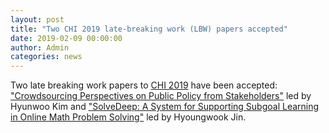```yaml
---
layout: post
title: "Two CHI 2019 late-breaking work (LBW) papers accepted"
date: 2019-02-09 00:00:00
author: Admin
categories: news
---
```


Two late breaking work papers to <a href="http://chi2019.acm.org">CHI 2019</a> have been accepted: <a href="/publications">"Crowdsourcing Perspectives on Public Policy from Stakeholders"</a> led by Hyunwoo Kim and <a href="/publications">"SolveDeep: A System for Supporting Subgoal Learning in Online Math Problem Solving"</a> led by Hyoungwook Jin.

